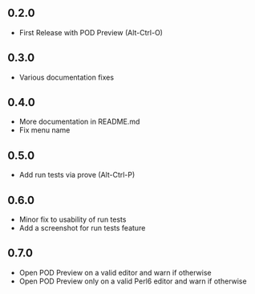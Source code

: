 ## 0.2.0
* First Release with POD Preview (Alt-Ctrl-O)

## 0.3.0
* Various documentation fixes

## 0.4.0
* More documentation in README.md
* Fix menu name

## 0.5.0
* Add run tests via prove (Alt-Ctrl-P)

## 0.6.0
* Minor fix to usability of run tests
* Add a screenshot for run tests feature

## 0.7.0
* Open POD Preview on a valid editor and warn if otherwise
* Open POD Preview only on a valid Perl6 editor and warn if otherwise